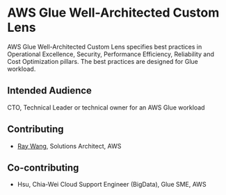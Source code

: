 # AWS Glue Well-Architected Custom Lens

AWS Glue Well-Architected Custom Lens specifies best practices in Operational Excellence, Security, Performance Efficiency, Reliability and Cost Optimization pillars. The best practices are designed for Glue workload. 

## Intended Audience

CTO, Technical Leader or technical owner for an AWS Glue workload

## Contributing

- [Ray Wang](hsiawang@amazon.com), Solutions Architect, AWS

## Co-contributing
- Hsu, Chia-Wei Cloud Support Engineer (BigData), Glue SME, AWS

